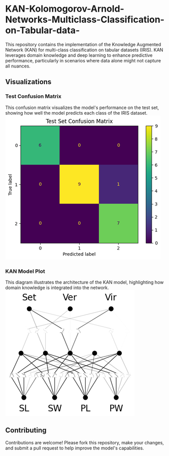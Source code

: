 # KAN-Kolomogorov-Arnold-Networks-Multiclass-Classification-on-Tabular-data-
This repository contains the implementation of the Knowledge Augmented Network (KAN) for multi-class classification on tabular datasets (IRIS). KAN leverages domain knowledge and deep learning to enhance predictive performance, particularly in scenarios where data alone might not capture all nuances.

## Visualizations

### Test Confusion Matrix
This confusion matrix visualizes the model's performance on the test set, showing how well the model predicts each class of the IRIS dataset.
![Test Confusion Matrix](Test_confusion_matrix.png)  <!-- Ensure the path here matches the location within your repository -->

### KAN Model Plot
This diagram illustrates the architecture of the KAN model, highlighting how domain knowledge is integrated into the network.
![KAN Model Plot](KAN_model_plot.png)  <!-- Ensure the path here matches the location within your repository -->

## Contributing
Contributions are welcome! Please fork this repository, make your changes, and submit a pull request to help improve the model's capabilities.
 
